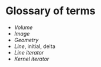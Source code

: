 # Glossary of terms
* *Volume*
* *Image*
* *Geometry*
* *Line*, initial, delta
* *Line iterator*
* *Kernel iterator*
